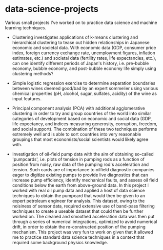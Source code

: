 # data-science-projects

Various small projects I've worked on to practice data science and machine learning techniques.

- Clustering investigates applications of k-means clustering and hierarchical clustering to tease out hidden relationships in Japanese economic and societal data. With economic data (GDP, consumer price index, foreign currency exchange rate, unemployment figures, inflation estimates, etc.) and societal data (fertility rates, life expectancies, etc.), can one identify different periods of Japan's history, i.e. pre-bubble economy, bubble economy, and post-bubble economy life simply using clustering methods?

- Simple logistic regression exercise to determine separation boundaries between wines deemed good/bad by an expert sommelier using various chemical properties (pH, alcohol, sugar, sulfates, acidity) of the wine as input features.

- Principal component analysis (PCA) with additional agglomerative clustering in order to try and group countries of the world into similar categories of development based on economic and social data (GDP,	life expectancy, and indices measuring generosity, corruption, freedom, and social support). The combination of these two techniques performs extremely well and is able to sort countries into very reasonable groupings that most economists/social scientists would likely agree with.

- Investigation of oil-field pump data with the aim of obtaining so-called 'pumpcards', i.e. plots of tension in pumping rods as a function of position from noisy, raw data of the pumping rod's acceleration and tension. Such cards are of importance to oilfield diagnostic companies eager to digitize existing pumps to provide live diagnostics that can increase pump efficiency, identify mechanical faults, and assess oil field conditions below the earth from above-ground data. In this project I worked with real oil pump data and applied a host of data science techniques to obtain the pumpcard that would then be given to an expert petroleum engineer for analysis. This dataset, owing to the noisiness of sensor data, required extensive use of band-pass filtering techniques to create a useable dataset that could then be further worked on. The cleaned and smoothed acceleration data was then put through a series of numerical integrations, optimized to avoid numerical drift, in order to obtain the re-constructed position of the pumping mechanism. This project was very fun to work on given that it allowed me to practice standard data science techniques in a context that required some background physics knowledge.
